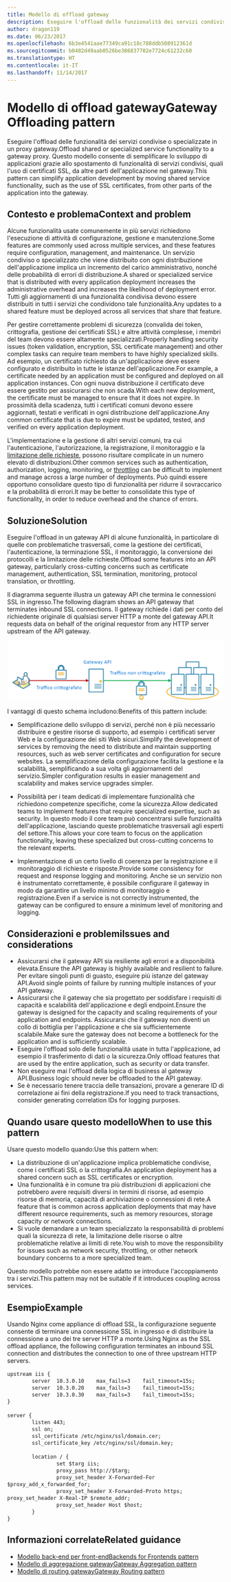 ```yaml
---
title: Modello di offload gateway
description: Eseguire l'offload delle funzionalità dei servizi condivise o specializzate in un proxy gateway.
author: dragon119
ms.date: 06/23/2017
ms.openlocfilehash: 6b3e4541aae77349ca91c18c788ddb508912361d
ms.sourcegitcommit: b0482d49aab0526be386837702e7724c61232c60
ms.translationtype: HT
ms.contentlocale: it-IT
ms.lasthandoff: 11/14/2017
---
```

# <a name="gateway-offloading-pattern"></a><span data-ttu-id="1a4fc-103">Modello di offload gateway</span><span class="sxs-lookup"><span data-stu-id="1a4fc-103">Gateway Offloading pattern</span></span>

<span data-ttu-id="1a4fc-104">Eseguire l'offload delle funzionalità dei servizi condivise o specializzate in un proxy gateway.</span><span class="sxs-lookup"><span data-stu-id="1a4fc-104">Offload shared or specialized service functionality to a gateway proxy.</span></span> <span data-ttu-id="1a4fc-105">Questo modello consente di semplificare lo sviluppo di applicazioni grazie allo spostamento di funzionalità di servizi condivisi, quali l'uso di certificati SSL, da altre parti dell'applicazione nel gateway.</span><span class="sxs-lookup"><span data-stu-id="1a4fc-105">This pattern can simplify application development by moving shared service functionality, such as the use of SSL certificates, from other parts of the application into the gateway.</span></span>

## <a name="context-and-problem"></a><span data-ttu-id="1a4fc-106">Contesto e problema</span><span class="sxs-lookup"><span data-stu-id="1a4fc-106">Context and problem</span></span>

<span data-ttu-id="1a4fc-107">Alcune funzionalità usate comunemente in più servizi richiedono l'esecuzione di attività di configurazione, gestione e manutenzione.</span><span class="sxs-lookup"><span data-stu-id="1a4fc-107">Some features are commonly used across multiple services, and these features require configuration, management, and maintenance.</span></span> <span data-ttu-id="1a4fc-108">Un servizio condiviso o specializzato che viene distribuito con ogni distribuzione dell'applicazione implica un incremento del carico amministrativo, nonché delle probabilità di errori di distribuzione.</span><span class="sxs-lookup"><span data-stu-id="1a4fc-108">A shared or specialized service that is distributed with every application deployment increases the administrative overhead and increases the likelihood of deployment error.</span></span> <span data-ttu-id="1a4fc-109">Tutti gli aggiornamenti di una funzionalità condivisa devono essere distribuiti in tutti i servizi che condividono tale funzionalità.</span><span class="sxs-lookup"><span data-stu-id="1a4fc-109">Any updates to a shared feature must be deployed across all services that share that feature.</span></span>

<span data-ttu-id="1a4fc-110">Per gestire correttamente problemi di sicurezza (convalida dei token, crittografia, gestione dei certificati SSL) e altre attività complesse, i membri del team devono essere altamente specializzati.</span><span class="sxs-lookup"><span data-stu-id="1a4fc-110">Properly handling security issues (token validation, encryption, SSL certificate management) and other complex tasks can require team members to have highly specialized skills.</span></span> <span data-ttu-id="1a4fc-111">Ad esempio, un certificato richiesto da un'applicazione deve essere configurato e distribuito in tutte le istanze dell'applicazione.</span><span class="sxs-lookup"><span data-stu-id="1a4fc-111">For example, a certificate needed by an application must be configured and deployed on all application instances.</span></span> <span data-ttu-id="1a4fc-112">Con ogni nuova distribuzione il certificato deve essere gestito per assicurarsi che non scada.</span><span class="sxs-lookup"><span data-stu-id="1a4fc-112">With each new deployment, the certificate must be managed to ensure that it does not expire.</span></span> <span data-ttu-id="1a4fc-113">In prossimità della scadenza, tutti i certificati comuni devono essere aggiornati, testati e verificati in ogni distribuzione dell'applicazione.</span><span class="sxs-lookup"><span data-stu-id="1a4fc-113">Any common certificate that is due to expire must be updated, tested, and verified on every application deployment.</span></span>

<span data-ttu-id="1a4fc-114">L'implementazione e la gestione di altri servizi comuni, tra cui l'autenticazione, l'autorizzazione, la registrazione, il monitoraggio e la [limitazione delle richieste](./throttling.md), possono risultare complicate in un numero elevato di distribuzioni.</span><span class="sxs-lookup"><span data-stu-id="1a4fc-114">Other common services such as authentication, authorization, logging, monitoring, or [throttling](./throttling.md) can be difficult to implement and manage across a large number of deployments.</span></span> <span data-ttu-id="1a4fc-115">Può quindi essere opportuno consolidare questo tipo di funzionalità per ridurre il sovraccarico e la probabilità di errori.</span><span class="sxs-lookup"><span data-stu-id="1a4fc-115">It may be better to consolidate this type of functionality, in order to reduce overhead and the chance of errors.</span></span>

## <a name="solution"></a><span data-ttu-id="1a4fc-116">Soluzione</span><span class="sxs-lookup"><span data-stu-id="1a4fc-116">Solution</span></span>

<span data-ttu-id="1a4fc-117">Eseguire l'offload in un gateway API di alcune funzionalità, in particolare di quelle con problematiche trasversali, come la gestione dei certificati, l'autenticazione, la terminazione SSL, il monitoraggio, la conversione dei protocolli e la limitazione delle richieste.</span><span class="sxs-lookup"><span data-stu-id="1a4fc-117">Offload some features into an API gateway, particularly cross-cutting concerns such as certificate management, authentication, SSL termination, monitoring, protocol translation, or throttling.</span></span> 

<span data-ttu-id="1a4fc-118">Il diagramma seguente illustra un gateway API che termina le connessioni SSL in ingresso.</span><span class="sxs-lookup"><span data-stu-id="1a4fc-118">The following diagram shows an API gateway that terminates inbound SSL connections.</span></span> <span data-ttu-id="1a4fc-119">Il gateway richiede i dati per conto del richiedente originale di qualsiasi server HTTP a monte del gateway API.</span><span class="sxs-lookup"><span data-stu-id="1a4fc-119">It requests data on behalf of the original requestor from any HTTP server upstream of the API gateway.</span></span>

 ![](./_images/gateway-offload.png)
 
<span data-ttu-id="1a4fc-120">I vantaggi di questo schema includono:</span><span class="sxs-lookup"><span data-stu-id="1a4fc-120">Benefits of this pattern include:</span></span>

- <span data-ttu-id="1a4fc-121">Semplificazione dello sviluppo di servizi, perché non è più necessario distribuire e gestire risorse di supporto, ad esempio i certificati server Web e la configurazione dei siti Web sicuri.</span><span class="sxs-lookup"><span data-stu-id="1a4fc-121">Simplify the development of services by removing the need to distribute and maintain supporting resources, such as web server certificates and configuration for secure websites.</span></span> <span data-ttu-id="1a4fc-122">La semplificazione della configurazione facilita la gestione e la scalabilità, semplificando a sua volta gli aggiornamenti del servizio.</span><span class="sxs-lookup"><span data-stu-id="1a4fc-122">Simpler configuration results in easier management and scalability and makes service upgrades simpler.</span></span>

- <span data-ttu-id="1a4fc-123">Possibilità per i team dedicati di implementare funzionalità che richiedono competenze specifiche, come la sicurezza.</span><span class="sxs-lookup"><span data-stu-id="1a4fc-123">Allow dedicated teams to implement features that require specialized expertise, such as security.</span></span> <span data-ttu-id="1a4fc-124">In questo modo il core team può concentrarsi sulle funzionalità dell'applicazione, lasciando queste problematiche trasversali agli esperti del settore.</span><span class="sxs-lookup"><span data-stu-id="1a4fc-124">This allows your core team to focus on the application functionality, leaving these specialized but cross-cutting concerns to the relevant experts.</span></span>

- <span data-ttu-id="1a4fc-125">Implementazione di un certo livello di coerenza per la registrazione e il monitoraggio di richieste e risposte.</span><span class="sxs-lookup"><span data-stu-id="1a4fc-125">Provide some consistency for request and response logging and monitoring.</span></span> <span data-ttu-id="1a4fc-126">Anche se un servizio non è instrumentato correttamente, è possibile configurare il gateway in modo da garantire un livello minimo di monitoraggio e registrazione.</span><span class="sxs-lookup"><span data-stu-id="1a4fc-126">Even if a service is not correctly instrumented, the gateway can be configured to ensure a minimum level of monitoring and logging.</span></span>

## <a name="issues-and-considerations"></a><span data-ttu-id="1a4fc-127">Considerazioni e problemi</span><span class="sxs-lookup"><span data-stu-id="1a4fc-127">Issues and considerations</span></span>

- <span data-ttu-id="1a4fc-128">Assicurarsi che il gateway API sia resiliente agli errori e a disponibilità elevata.</span><span class="sxs-lookup"><span data-stu-id="1a4fc-128">Ensure the API gateway is highly available and resilient to failure.</span></span> <span data-ttu-id="1a4fc-129">Per evitare singoli punti di guasto, eseguire più istanze del gateway API.</span><span class="sxs-lookup"><span data-stu-id="1a4fc-129">Avoid single points of failure by running multiple instances of your API gateway.</span></span> 
- <span data-ttu-id="1a4fc-130">Assicurarsi che il gateway che sia progettato per soddisfare i requisiti di capacità e scalabilità dell'applicazione e degli endpoint.</span><span class="sxs-lookup"><span data-stu-id="1a4fc-130">Ensure the gateway is designed for the capacity and scaling requirements of your application and endpoints.</span></span> <span data-ttu-id="1a4fc-131">Assicurarsi che il gateway non diventi un collo di bottiglia per l'applicazione e che sia sufficientemente scalabile.</span><span class="sxs-lookup"><span data-stu-id="1a4fc-131">Make sure the gateway does not become a bottleneck for the application and is sufficiently scalable.</span></span>
- <span data-ttu-id="1a4fc-132">Eseguire l'offload solo delle funzionalità usate in tutta l'applicazione, ad esempio il trasferimento di dati o la sicurezza.</span><span class="sxs-lookup"><span data-stu-id="1a4fc-132">Only offload features that are used by the entire application, such as security or data transfer.</span></span>
- <span data-ttu-id="1a4fc-133">Non eseguire mai l'offload della logica di business al gateway API.</span><span class="sxs-lookup"><span data-stu-id="1a4fc-133">Business logic should never be offloaded to the API gateway.</span></span> 
- <span data-ttu-id="1a4fc-134">Se è necessario tenere traccia delle transazioni, provare a generare ID di correlazione ai fini della registrazione.</span><span class="sxs-lookup"><span data-stu-id="1a4fc-134">If you need to track transactions, consider generating correlation IDs for logging purposes.</span></span>

## <a name="when-to-use-this-pattern"></a><span data-ttu-id="1a4fc-135">Quando usare questo modello</span><span class="sxs-lookup"><span data-stu-id="1a4fc-135">When to use this pattern</span></span>

<span data-ttu-id="1a4fc-136">Usare questo modello quando:</span><span class="sxs-lookup"><span data-stu-id="1a4fc-136">Use this pattern when:</span></span>

- <span data-ttu-id="1a4fc-137">La distribuzione di un'applicazione implica problematiche condivise, come i certificati SSL o la crittografia.</span><span class="sxs-lookup"><span data-stu-id="1a4fc-137">An application deployment has a shared concern such as SSL certificates or encryption.</span></span>
- <span data-ttu-id="1a4fc-138">Una funzionalità è in comune tra più distribuzioni di applicazioni che potrebbero avere requisiti diversi in termini di risorse, ad esempio risorse di memoria, capacità di archiviazione o connessioni di rete.</span><span class="sxs-lookup"><span data-stu-id="1a4fc-138">A feature that is common across application deployments that may have different resource requirements, such as memory resources, storage capacity or network connections.</span></span>
- <span data-ttu-id="1a4fc-139">Si vuole demandare a un team specializzato la responsabilità di problemi quali la sicurezza di rete, la limitazione delle risorse o altre problematiche relative ai limiti di rete.</span><span class="sxs-lookup"><span data-stu-id="1a4fc-139">You wish to move the responsibility for issues such as network security, throttling, or other network boundary concerns to a more specialized team.</span></span>

<span data-ttu-id="1a4fc-140">Questo modello potrebbe non essere adatto se introduce l'accoppiamento tra i servizi.</span><span class="sxs-lookup"><span data-stu-id="1a4fc-140">This pattern may not be suitable if it introduces coupling across services.</span></span>

## <a name="example"></a><span data-ttu-id="1a4fc-141">Esempio</span><span class="sxs-lookup"><span data-stu-id="1a4fc-141">Example</span></span>

<span data-ttu-id="1a4fc-142">Usando Nginx come appliance di offload SSL, la configurazione seguente consente di terminare una connessione SSL in ingresso e di distribuire la connessione a uno dei tre server HTTP a monte.</span><span class="sxs-lookup"><span data-stu-id="1a4fc-142">Using Nginx as the SSL offload appliance, the following configuration terminates an inbound SSL connection and distributes the connection to one of three upstream HTTP servers.</span></span>

```
upstream iis {
        server  10.3.0.10    max_fails=3    fail_timeout=15s;
        server  10.3.0.20    max_fails=3    fail_timeout=15s;
        server  10.3.0.30    max_fails=3    fail_timeout=15s;
}

server {
        listen 443;
        ssl on;
        ssl_certificate /etc/nginx/ssl/domain.cer;
        ssl_certificate_key /etc/nginx/ssl/domain.key;

        location / {
                set $targ iis;
                proxy_pass http://$targ;
                proxy_set_header X-Forwarded-For $proxy_add_x_forwarded_for;
                proxy_set_header X-Forwarded-Proto https;
proxy_set_header X-Real-IP $remote_addr;
                proxy_set_header Host $host;
        }
}
```

## <a name="related-guidance"></a><span data-ttu-id="1a4fc-143">Informazioni correlate</span><span class="sxs-lookup"><span data-stu-id="1a4fc-143">Related guidance</span></span>

- [<span data-ttu-id="1a4fc-144">Modello back-end per front-end</span><span class="sxs-lookup"><span data-stu-id="1a4fc-144">Backends for Frontends pattern</span></span>](./backends-for-frontends.md)
- [<span data-ttu-id="1a4fc-145">Modello di aggregazione gateway</span><span class="sxs-lookup"><span data-stu-id="1a4fc-145">Gateway Aggregation pattern</span></span>](./gateway-aggregation.md)
- [<span data-ttu-id="1a4fc-146">Modello di routing gateway</span><span class="sxs-lookup"><span data-stu-id="1a4fc-146">Gateway Routing pattern</span></span>](./gateway-routing.md)

